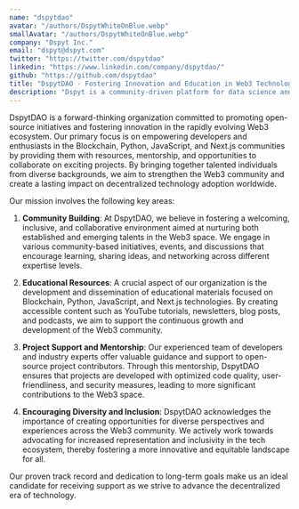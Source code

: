 ```yaml
---
name: "dspytdao"
avatar: "/authors/DspytWhiteOnBlue.webp"
smallAvatar: "/authors/DspytWhiteOnBlue.webp"
company: "Dspyt Inc."
email: "dspyt@dspyt.com"
twitter: "https://twitter.com/dspytdao"
linkedin: "https://www.linkedin.com/company/dspytdao/"
github: "https://github.com/dspytdao"
title: "DspytDAO - Fostering Innovation and Education in Web3 Technologies"
description: "Dspyt is a community-driven platform for data science and blockchain enthusiasts to explore trends and share insights."
---
```


DspytDAO is a forward-thinking organization committed to promoting open-source initiatives and fostering innovation in the rapidly evolving Web3 ecosystem.
Our primary focus is on empowering developers and enthusiasts in the Blockchain, Python, JavaScript, and Next.js communities by providing them with resources, mentorship, and opportunities to collaborate on exciting projects. By bringing together talented individuals from diverse backgrounds, we aim to strengthen the Web3 community and create a lasting impact on decentralized technology adoption worldwide.

Our mission involves the following key areas:

1. **Community Building**: At DspytDAO, we believe in fostering a welcoming, inclusive, and collaborative environment aimed at nurturing both established and emerging talents in the Web3 space. We engage in various community-based initiatives, events, and discussions that encourage learning, sharing ideas, and networking across different expertise levels.

2. **Educational Resources**: A crucial aspect of our organization is the development and dissemination of educational materials focused on Blockchain, Python, JavaScript, and Next.js technologies. By creating accessible content such as YouTube tutorials, newsletters, blog posts, and podcasts, we aim to support the continuous growth and development of the Web3 community.

3. **Project Support and Mentorship**: Our experienced team of developers and industry experts offer valuable guidance and support to open-source project contributors. Through this mentorship, DspytDAO ensures that projects are developed with optimized code quality, user-friendliness, and security measures, leading to more significant contributions to the Web3 space.

4. **Encouraging Diversity and Inclusion**: DspytDAO acknowledges the importance of creating opportunities for diverse perspectives and experiences across the Web3 community. We actively work towards advocating for increased representation and inclusivity in the tech ecosystem, thereby fostering a more innovative and equitable landscape for all.

Our proven track record and dedication to long-term goals make us an ideal candidate for receiving support as we strive to advance the decentralized era of technology.
